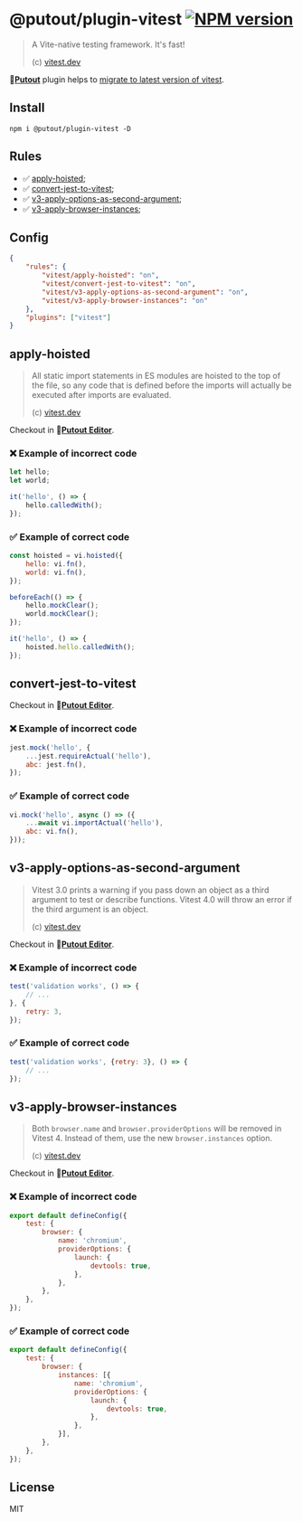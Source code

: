# @putout/plugin-vitest [![NPM version][NPMIMGURL]][NPMURL]

[NPMIMGURL]: https://img.shields.io/npm/v/@putout/plugin-vitest.svg?style=flat&longCache=true
[NPMURL]: https://npmjs.org/package/@putout/plugin-vitest "npm"

> A Vite-native testing framework. It's fast!
>
> (c) [vitest.dev](https://vitest.dev/)

🐊[**Putout**](https://github.com/coderaiser/putout) plugin helps to [migrate to latest version of vitest](https://vitest.dev/guide/migration.html#migration-guide).

## Install

```
npm i @putout/plugin-vitest -D
```

## Rules

- ✅ [apply-hoisted](#apply-hoisted);
- ✅ [convert-jest-to-vitest](#convert-jest-to-vitest);
- ✅ [v3-apply-options-as-second-argument](#v3-apply-options-as-second-argument);
- ✅ [v3-apply-browser-instances](#v3-apply-browser-instances);

## Config

```json
{
    "rules": {
        "vitest/apply-hoisted": "on",
        "vitest/convert-jest-to-vitest": "on",
        "vitest/v3-apply-options-as-second-argument": "on",
        "vitest/v3-apply-browser-instances": "on"
    },
    "plugins": ["vitest"]
}
```

## apply-hoisted

> All static import statements in ES modules are hoisted to the top of the file, so any code that is defined before the imports will actually be executed after imports are evaluated.
>
> (c) [vitest.dev](https://vitest.dev/api/vi.html#vi-hoisted)

Checkout in 🐊[**Putout Editor**](https://putout.cloudcmd.io/#/gist/1ce501a96baced5c46b07aac1cbdb1ff/70d2710641f57c20781208a28a81cf3a04c79a37).

### ❌ Example of incorrect code

```js
let hello;
let world;

it('hello', () => {
    hello.calledWith();
});
```

### ✅ Example of correct code

```js
const hoisted = vi.hoisted({
    hello: vi.fn(),
    world: vi.fn(),
});

beforeEach(() => {
    hello.mockClear();
    world.mockClear();
});

it('hello', () => {
    hoisted.hello.calledWith();
});
```

## convert-jest-to-vitest

Checkout in 🐊[**Putout Editor**](https://putout.cloudcmd.io/#/gist/b0e8f88c13ada02f3ce296948d9eac96/26277e77ec3bd28d2f7568e55cedfb0961c3f2ea).

### ❌ Example of incorrect code

```js
jest.mock('hello', {
    ...jest.requireActual('hello'),
    abc: jest.fn(),
});
```

### ✅ Example of correct code

```js
vi.mock('hello', async () => ({
    ...await vi.importActual('hello'),
    abc: vi.fn(),
}));
```

## v3-apply-options-as-second-argument

> Vitest 3.0 prints a warning if you pass down an object as a third argument to test or describe functions.
> Vitest 4.0 will throw an error if the third argument is an object.
>
> (c) [vitest.dev](https://vitest.dev/guide/migration.html#test-options-as-a-third-argument)

Checkout in 🐊[**Putout Editor**](https://putout.cloudcmd.io/#/gist/908b58a6478a26c5ef14c5ee793bf59e/31712984095bcf59ccf9a1a2619e1a1c19f69891).

### ❌ Example of incorrect code

```js
test('validation works', () => {
    // ...
}, {
    retry: 3,
});
```

### ✅ Example of correct code

```js
test('validation works', {retry: 3}, () => {
    // ...
});
```

## v3-apply-browser-instances

> Both `browser.name` and `browser.providerOptions` will be removed in Vitest 4. Instead of them, use the new `browser.instances` option.
>
> (c) [vitest.dev](https://vitest.dev/guide/migration.html#test-options-as-a-third-argument)

Checkout in 🐊[**Putout Editor**](https://putout.cloudcmd.io/#/gist/1ffbaec363b8094137bb02f561ce2bd2/a3563e8c8ae9b18733d369f5669402e2da59d542).

### ❌ Example of incorrect code

```js
export default defineConfig({
    test: {
        browser: {
            name: 'chromium',
            providerOptions: {
                launch: {
                    devtools: true,
                },
            },
        },
    },
});
```

### ✅ Example of correct code

```js
export default defineConfig({
    test: {
        browser: {
            instances: [{
                name: 'chromium',
                providerOptions: {
                    launch: {
                        devtools: true,
                    },
                },
            }],
        },
    },
});
```

## License

MIT
